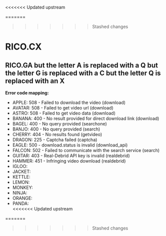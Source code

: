 <<<<<<< Updated upstream

=======
>>>>>>> Stashed changes
# RICO.CX
RICO.GA but the letter A is replaced with a Q but the letter G is replaced with a C but the letter Q is replaced with an X
---
**Error code mapping:**
* APPLE:  508 - Failed to download the video (download)
* AVATAR: 508 - Failed to get video url (download)
* ASTRO:  508 - Failed to get video data (download)
* BANANA: 400 - No result provided for direct download link (download)
* BAGEL:  400 - No query provided (searchone)
* BANJO:  400 - No query provided (search)
* CHERRY: 404 - No results found (getvideo)
* DRAGON: 225 - Captcha failed (captcha)
* EAGLE:  500 - download.status is invalid (download_api)
* FALCON: 502 - Failed to communicate with the search service (search)
* GUITAR: 403 - Real-Debrid API key is invalid (realdebrid)
* HAMMER: 451 - Infringing video download (realdebrid)
* IGLOO:  
* JACKET: 
* KETTLE: 
* LEMON:  
* MONKEY: 
* NINJA:  
* ORANGE: 
* PANDA:  
<<<<<<< Updated upstream

=======
>>>>>>> Stashed changes
